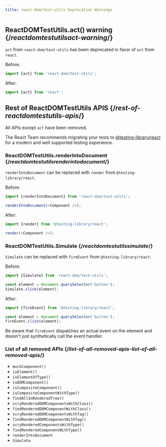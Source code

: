 ```yaml
---
title: react-dom/test-utils Deprecation Warnings
---
```


## ReactDOMTestUtils.act() warning {/*reactdomtestutilsact-warning*/}

`act` from `react-dom/test-utils` has been deprecated in favor of `act` from `react`.

Before:

```js
import {act} from 'react-dom/test-utils';
```

After:

```js
import {act} from 'react';
```

## Rest of ReactDOMTestUtils APIS {/*rest-of-reactdomtestutils-apis*/}

All APIs except `act` have been removed.

The React Team recommends migrating your tests to [@testing-library/react](https://testing-library.com/docs/react-testing-library//) for a modern and well supported testing experience.

### ReactDOMTestUtils.renderIntoDocument {/*reactdomtestutilsrenderintodocument*/}

`renderIntoDocument` can be replaced with `render` from `@testing-library/react`.

Before:

```js
import {renderIntoDocument} from 'react-dom/test-utils';

renderIntoDocument(<Component />);
```

After:

```js
import {render} from '@testing-library/react';

render(<Component />);
```

### ReactDOMTestUtils.Simulate {/*reactdomtestutilssimulate*/}

`Simulate` can be replaced with `fireEvent` from `@testing-library/react`.

Before:

```js
import {Simulate} from 'react-dom/test-utils';

const element = document.querySelector('button');
Simulate.click(element);
```

After:

```js
import {fireEvent} from '@testing-library/react';

const element = document.querySelector('button');
fireEvent.click(element);
```

Be aware that `fireEvent` dispatches an actual event on the element and doesn't just synthetically call the event handler.

### List of all removed APIs {/*list-of-all-removed-apis-list-of-all-removed-apis*/}

- `mockComponent()`
- `isElement()`
- `isElementOfType()`
- `isDOMComponent()`
- `isCompositeComponent()`
- `isCompositeComponentWithType()`
- `findAllInRenderedTree()`
- `scryRenderedDOMComponentsWithClass()`
- `findRenderedDOMComponentWithClass()`
- `scryRenderedDOMComponentsWithTag()`
- `findRenderedDOMComponentWithTag()`
- `scryRenderedComponentsWithType()`
- `findRenderedComponentWithType()`
- `renderIntoDocument`
- `Simulate`

